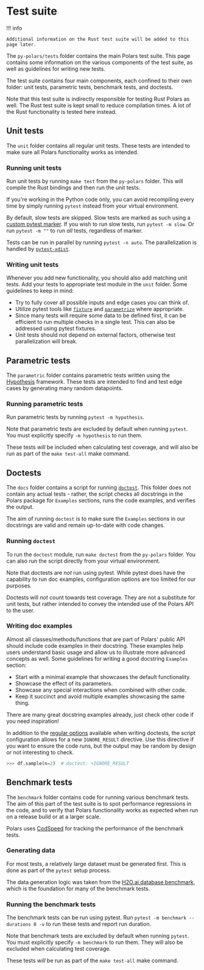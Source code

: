# Test suite

!!! info

    Additional information on the Rust test suite will be added to this page later.

The `py-polars/tests` folder contains the main Polars test suite.
This page contains some information on the various components of the test suite, as well as guidelines for writing new tests.

The test suite contains four main components, each confined to their own folder: unit tests, parametric tests, benchmark tests, and doctests.

Note that this test suite is indirectly responsible for testing Rust Polars as well.
The Rust test suite is kept small to reduce compilation times.
A lot of the Rust functionality is tested here instead.

## Unit tests

The `unit` folder contains all regular unit tests.
These tests are intended to make sure all Polars functionality works as intended.

### Running unit tests

Run unit tests by running `make test` from the `py-polars` folder.
This will compile the Rust bindings and then run the unit tests.

If you're working in the Python code only, you can avoid recompiling every time by simply running `pytest` instead from your virtual environment.

By default, slow tests are skipped.
Slow tests are marked as such using a [custom pytest marker](https://docs.pytest.org/en/latest/example/markers.html).
If you wish to run slow tests, run `pytest -m slow`.
Or run `pytest -m ""` to run _all_ tests, regardless of marker.

Tests can be run in parallel by running `pytest -n auto`.
The parallelization is handled by [`pytest-xdist`](https://pytest-xdist.readthedocs.io/en/latest/).

### Writing unit tests

Whenever you add new functionality, you should also add matching unit tests.
Add your tests to appropriate test module in the `unit` folder.
Some guidelines to keep in mind:

- Try to fully cover all possible inputs and edge cases you can think of.
- Utilize pytest tools like [`fixture`](https://docs.pytest.org/en/latest/explanation/fixtures.html) and [`parametrize`](https://docs.pytest.org/en/latest/how-to/parametrize.html) where appropriate.
- Since many tests will require some data to be defined first, it can be efficient to run multiple checks in a single test. This can also be addressed using pytest fixtures.
- Unit tests should not depend on external factors, otherwise test parallelization will break.

## Parametric tests

The `parametric` folder contains parametric tests written using the [Hypothesis](https://hypothesis.readthedocs.io/) framework.
These tests are intended to find and test edge cases by generating many random datapoints.

### Running parametric tests

Run parametric tests by running `pytest -m hypothesis`.

Note that parametric tests are excluded by default when running `pytest`.
You must explicitly specify `-m hypothesis` to run them.

These tests _will_ be included when calculating test coverage, and will also be run as part of the `make test-all` make command.

## Doctests

The `docs` folder contains a script for running [`doctest`](https://docs.python.org/3/library/doctest.html).
This folder does not contain any actual tests - rather, the script checks all docstrings in the Polars package for `Examples` sections, runs the code examples, and verifies the output.

The aim of running `doctest` is to make sure the `Examples` sections in our docstrings are valid and remain up-to-date with code changes.

### Running `doctest`

To run the `doctest` module, run `make doctest` from the `py-polars` folder.
You can also run the script directly from your virtual environment.

Note that doctests are _not_ run using pytest. While pytest does have the capability to run doc examples, configuration options are too limited for our purposes.

Doctests will _not_ count towards test coverage. They are not a substitute for unit tests, but rather intended to convey the intended use of the Polars API to the user.

### Writing doc examples

Almost all classes/methods/functions that are part of Polars' public API should include code examples in their docstring.
These examples help users understand basic usage and allow us to illustrate more advanced concepts as well.
Some guidelines for writing a good docstring `Examples` section:

- Start with a minimal example that showcases the default functionality.
- Showcase the effect of its parameters.
- Showcase any special interactions when combined with other code.
- Keep it succinct and avoid multiple examples showcasing the same thing.

There are many great docstring examples already, just check other code if you need inspiration!

In addition to the [regular options](https://docs.python.org/3/library/doctest.html#option-flags) available when writing doctests, the script configuration allows for a new `IGNORE_RESULT` directive. Use this directive if you want to ensure the code runs, but the output may be random by design or not interesting to check.

```python
>>> df.sample(n=2)  # doctest: +IGNORE_RESULT
```

## Benchmark tests

The `benchmark` folder contains code for running various benchmark tests.
The aim of this part of the test suite is to spot performance regressions in the code, and to verify that Polars functionality works as expected when run on a release build or at a larger scale.

Polars uses [CodSpeed](https://codspeed.io/pola-rs/polars) for tracking the performance of the benchmark tests.

### Generating data

For most tests, a relatively large dataset must be generated first.
This is done as part of the `pytest` setup process.

The data generation logic was taken from the [H2O.ai database benchmark](https://github.com/h2oai/db-benchmark), which is the foundation for many of the benchmark tests.

### Running the benchmark tests

The benchmark tests can be run using pytest.
Run `pytest -m benchmark --durations 0 -v` to run these tests and report run duration.

Note that benchmark tests are excluded by default when running `pytest`.
You must explicitly specify `-m benchmark` to run them.
They will also be excluded when calculating test coverage.

These tests _will_ be run as part of the `make test-all` make command.
